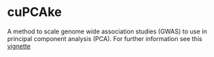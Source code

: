 # cuPCAke

A method to scale genome wide association studies (GWAS) to use in principal component analysis (PCA). For further information see this [vignette](/markdown/cupcake_biobank.html)

